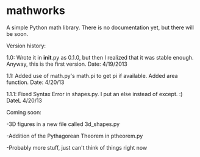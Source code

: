 mathworks
=========

A simple Python math library. There is no documentation yet, but there will be soon.

Version history:

1.0: Wrote it in __init__.py as 0.1.0, but then I realized that it was stable enough. Anyway, this is the first version. Date: 4/19/2013

1.1: Added use of math.py's math.pi to get pi if available. Added area function. Date: 4/20/13

1.1.1: Fixed Syntax Error in shapes.py. I put an else instead of except. :) DateL 4/20/13

Coming soon:

-3D figures in a new file called 3d_shapes.py

-Addition of the Pythagorean Theorem in ptheorem.py

-Probably more stuff, just can't think of things right now
